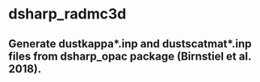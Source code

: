 # dsharp_radmc3d

## Generate dustkappa*.inp and dustscatmat*.inp files from dsharp_opac package (Birnstiel et al. 2018).


